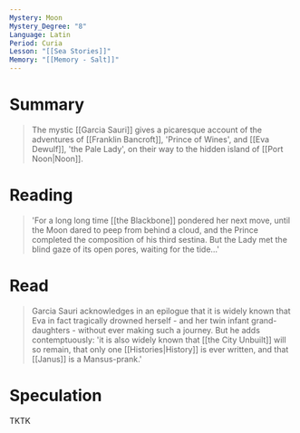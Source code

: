 ```yaml
---
Mystery: Moon
Mystery_Degree: "8"
Language: Latin
Period: Curia
Lesson: "[[Sea Stories]]"
Memory: "[[Memory - Salt]]"
---
```

# Summary
> The mystic [[Garcia Sauri]] gives a picaresque account of the adventures of [[Franklin Bancroft]], 'Prince of Wines', and [[Eva Dewulf]], 'the Pale Lady', on their way to the hidden island of [[Port Noon|Noon]].
# Reading
> 'For a long long time [[the Blackbone]] pondered her next move, until the Moon dared to peep from behind a cloud, and the Prince completed the composition of his third sestina. But the Lady met the blind gaze of its open pores, waiting for the tide…'
# Read
> Garcia Sauri acknowledges in an epilogue that it is widely known that Eva in fact tragically drowned herself - and her twin infant grand-daughters - without ever making such a journey. But he adds contemptuously: 'it is also widely known that [[the City Unbuilt]] will so remain, that only one [[Histories|History]] is ever written, and that [[Janus]] is a Mansus-prank.'
# Speculation
TKTK
